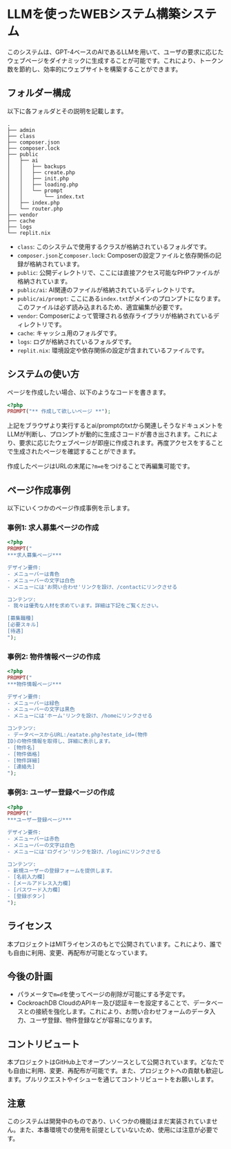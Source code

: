 # LLMを使ったWEBシステム構築システム

このシステムは、GPT-4ベースのAIであるLLMを用いて、ユーザの要求に応じたウェブページをダイナミックに生成することが可能です。これにより、トークン数を節約し、効率的にウェブサイトを構築することができます。

## フォルダー構成

以下に各フォルダとその説明を記載します。

```
.
├── admin
├── class
├── composer.json
├── composer.lock
├── public
│   ├── ai
│   │   ├── backups
│   │   ├── create.php
│   │   ├── init.php
│   │   ├── loading.php
│   │   └── prompt
│   │       └── index.txt
│   ├── index.php
│   └── router.php
├── vendor
├── cache
├── logs
└── replit.nix
```

- `class`: このシステムで使用するクラスが格納されているフォルダです。
- `composer.json`と`composer.lock`: Composerの設定ファイルと依存関係の記録が格納されています。
- `public`: 公開ディレクトリで、ここには直接アクセス可能なPHPファイルが格納されています。
- `public/ai`: AI関連のファイルが格納されているディレクトリです。
- `public/ai/prompt`: ここにある`index.txt`がメインのプロンプトになります。このファイルは必ず読み込まれるため、適宜編集が必要です。
- `vendor`: Composerによって管理される依存ライブラリが格納されているディレクトリです。
- `cache`: キャッシュ用のフォルダです。
- `logs`: ログが格納されているフォルダです。
- `replit.nix`: 環境設定や依存関係の設定が含まれているファイルです。

## システムの使い方

ページを作成したい場合、以下のようなコードを書きます。

```php
<?php
PROMPT("** 作成して欲しいページ **");
```

上記をブラウザより実行するとai/promptのtxtから関連しそうなドキュメントをLLMが判断し、プロンプトが動的に生成さコードが書き出されます。これにより、要求に応じたウェブページが即座に作成されます。再度アクセスをすることで生成されたページを確認することができます。

作成したページはURLの末尾に`?m=e`をつけることで再編集可能です。

## ページ作成事例

以下にいくつかのページ作成事例を示します。

### 事例1: 求人募集ページの作成

```php
<?php
PROMPT("
***求人募集ページ***

デザイン要件:
- メニューバーは青色
- メニューバーの文字は白色
- メニューには'お問い合わせ'リンクを設け、/contactにリンクさせる

コンテンツ:
- 我々は優秀な人材を求めています。詳細は下記をご覧ください。

[募集職種]
[必要スキル]
[待遇]
");
```

### 事例2: 物件情報ページの作成

```php
<?php
PROMPT("
***物件情報ページ***

デザイン要件:
- メニューバーは緑色
- メニューバーの文字は黒色
- メニューには'ホーム'リンクを設け、/homeにリンクさせる

コンテンツ:
- データベースからURL:/eatate.php?estate_id=(物件
ID)の物件情報を取得し、詳細に表示します。
- [物件名]
- [物件価格]
- [物件詳細]
- [連絡先]
");
```

### 事例3: ユーザー登録ページの作成

```php
<?php
PROMPT("
***ユーザー登録ページ***

デザイン要件:
- メニューバーは赤色
- メニューバーの文字は白色
- メニューには'ログイン'リンクを設け、/loginにリンクさせる

コンテンツ:
- 新規ユーザーの登録フォームを提供します。
- [名前入力欄]
- [メールアドレス入力欄]
- [パスワード入力欄]
- [登録ボタン]
");
```

## ライセンス

本プロジェクトはMITライセンスのもとで公開されています。これにより、誰でも自由に利用、変更、再配布が可能となっています。

## 今後の計画

- パラメータで`m=d`を使ってページの削除が可能にする予定です。
- CockroachDB CloudのAPIキー及び認証キーを設定することで、データベースとの接続を強化します。これにより、お問い合わせフォームのデータ入力、ユーザ登録、物件登録などが容易になります。

## コントリビュート

本プロジェクトはGitHub上でオープンソースとして公開されています。どなたでも自由に利用、変更、再配布が可能です。また、プロジェクトへの貢献も歓迎します。プルリクエストやイシューを通じてコントリビュートをお願いします。

## 注意

このシステムは開発中のものであり、いくつかの機能はまだ実装されていません。また、本番環境での使用を前提としていないため、使用には注意が必要です。